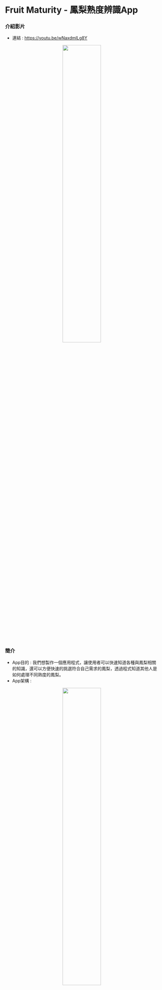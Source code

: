 # Fruit Maturity - 鳳梨熟度辨識App
### 介紹影片
* 連結 : https://youtu.be/wNaxdmlLg8Y
<p align="center"><img height="50%" width="50%" src="https://user-images.githubusercontent.com/67518506/143996938-f3fafb7d-f551-48a3-96f0-e6745f4b8429.png"></p>

### 簡介
* App目的 : 我們想製作一個應用程式，讓使用者可以快速知道各種與鳳梨相關的知識，還可以方便快速的挑選符合自己需求的鳳梨，透過程式知道其他人是如何處理不同熟度的鳳梨。
* App架構 : 
<p align="center"><img height="50%" width="50%" src="https://user-images.githubusercontent.com/67518506/143997556-d9d846c6-d804-4c62-9e04-5b585d0c0675.png"></p>

* App使用工具 : 
<p align="center"><img height="50%" width="50%" src="https://user-images.githubusercontent.com/67518506/143997922-70837eb7-79e9-4e2e-877c-f391f9ada8d4.png"></p>
---
